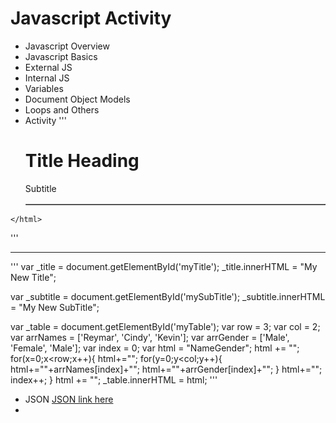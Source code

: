 # Javascript Activity
* Javascript Overview
 * Javascript Basics
  * External JS
  * Internal JS
  * Variables
  * Document Object Models
  * Loops and Others
   * Activity
   '''
    <!-- index.html -->
    <!DOCTYPE html>
    <html>
    	<head>
    		<title>Javascript Activity</title>
    		<style>
    			#myTable {
    				background-color:yellow;
    			}
    		</style>
    	</head>
    	<body>
    		<h1 id='myTitle'>Title Heading</h1>
    		<div id='mySubTitle'>Subtitle</div>
    		<table border=1 id='myTable'></table>
    	</body>
    	<script type='text/javascript' src='js/script.js'></script>
    </html>
   '''
  <hr/>
  '''
  var _title = document.getElementById('myTitle');
  _title.innerHTML = "My New Title";
  
  var _subtitle = document.getElementById('mySubTitle');
  _subtitle.innerHTML = "My New SubTitle";
  
  var _table = document.getElementById('myTable');
  var row = 3;
  var col = 2;
  var arrNames = ['Reymar', 'Cindy', 'Kevin'];
  var arrGender = ['Male', 'Female', 'Male'];
  var index = 0;
  var html = "<thead><tr><th>Name</th><th>Gender</th></tr></thead>";
  html += "<tbody>";
  for(x=0;x<row;x++){
    html+="<tr>";
    for(y=0;y<col;y++){
  	html+="<td>"+arrNames[index]+"</td>";
  	html+="<td>"+arrGender[index]+"</td>";
    }
    html+="</tr>";
    index++;
  }
  html += "</tbody>";
  _table.innerHTML = html;
  '''
* JSON [JSON link here](http://www.tutorialspoint.com/json/json_tutorial.pdf)
 * 
